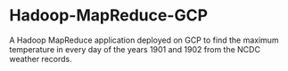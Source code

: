 # Hadoop-MapReduce-GCP
A Hadoop MapReduce application deployed on GCP to find the maximum temperature in every day of the years 1901 and 1902 from the NCDC weather records.
